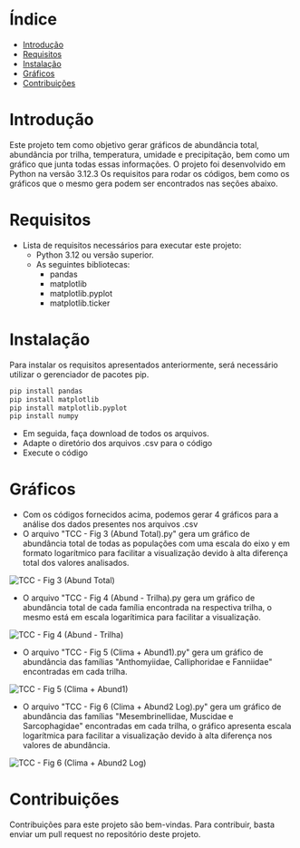 **Índice**
================

* [Introdução](#introdução)
* [Requisitos](#requisitos)
* [Instalação](#instalação)
* [Gráficos](#gráficos)
* [Contribuições](#contribuições)


**Introdução**
===============

Este projeto tem como objetivo gerar gráficos de abundância total, abundância por trilha, temperatura, umidade e precipitação, bem como um gráfico que junta todas essas informações. O projeto foi desenvolvido em Python na versão 3.12.3 Os requisitos para rodar os códigos, bem como os gráficos que o mesmo gera podem ser encontrados nas seções abaixo.


**Requisitos**
==============

* Lista de requisitos necessários para executar este projeto:
   * Python 3.12 ou versão superior.
   * As seguintes bibliotecas:
       * pandas
       * matplotlib
       * matplotlib.pyplot
       * matplotlib.ticker


**Instalação**
==============

Para instalar os requisitos apresentados anteriormente, será necessário utilizar o gerenciador de pacotes pip.

```python
pip install pandas
pip install matplotlib
pip install matplotlib.pyplot
pip install numpy
```

* Em seguida, faça download de todos os arquivos.
* Adapte o diretório dos arquivos .csv para o código
* Execute o código


**Gráficos**
============

* Com os códigos fornecidos acima, podemos gerar 4 gráficos para a análise dos dados presentes nos arquivos .csv
* O arquivo "TCC - Fig 3 (Abund Total).py" gera um gráfico de abundância total de todas as populações com uma escala do eixo y em formato logarítmico para facilitar a visualização devido à alta diferença total dos valores analisados.

![TCC - Fig 3 (Abund Total)](https://github.com/Glei19/TCC-DIPTERA-BRACHYCERA/assets/84149863/27e652ba-76c0-48b1-95a4-cdca78051bae)


* O arquivo "TCC - Fig 4 (Abund - Trilha).py gera um gráfico de abundância total de cada família encontrada na respectiva trilha, o mesmo está em escala logarítimica para facilitar a visualização. 

![TCC - Fig 4 (Abund - Trilha)](https://github.com/Glei19/TCC-DIPTERA-BRACHYCERA/assets/84149863/55a7f85f-04c6-4b18-a679-ecd8cba81fd4)


* O arquivo "TCC - Fig 5 (Clima + Abund1).py" gera um gráfico de abundância das famílias "Anthomyiidae, Calliphoridae e Fanniidae" encontradas em cada trilha.

![TCC - Fig 5 (Clima + Abund1)](https://github.com/Glei19/TCC-DIPTERA-BRACHYCERA/assets/84149863/f55327e8-7723-49be-8817-ea53d2083331)


* O arquivo "TCC - Fig 6  (Clima + Abund2 Log).py" gera um gráfico de abundância das famílias "Mesembrinellidae, Muscidae e Sarcophagidae" encontradas em cada trilha, o gráfico apresenta escala logarítmica para facilitar a visualização devido à alta diferença nos valores de abundância.

![TCC - Fig 6  (Clima + Abund2 Log)](https://github.com/Glei19/TCC-DIPTERA-BRACHYCERA/assets/84149863/4cb117cb-c9c1-4c87-aec6-054c1e345544)


**Contribuições**
================

Contribuições para este projeto são bem-vindas. Para contribuir, basta enviar um pull request no repositório deste projeto.
